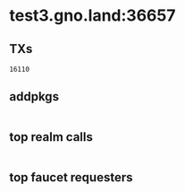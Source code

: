 # test3.gno.land:36657

## TXs
```
16110
```

## addpkgs
```
```

## top realm calls
```
```

## top faucet requesters
```
```

